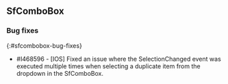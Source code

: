 ## SfComboBox

### Bug fixes

{:#sfcombobox-bug-fixes}

- \#I468596 - [IOS] Fixed an issue where the SelectionChanged event was executed multiple times when selecting a duplicate item from the dropdown in the SfComboBox.

